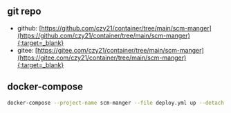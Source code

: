 ## git repo
  - github: [https://github.com/czy21/container/tree/main/scm-manger](https://github.com/czy21/container/tree/main/scm-manger){:target=_blank}
  - gitee: [https://gitee.com/czy21/container/tree/main/scm-manger](https://gitee.com/czy21/container/tree/main/scm-manger){:target=_blank}
## docker-compose
```bash
docker-compose --project-name scm-manger --file deploy.yml up --detach --remove-orphans
```